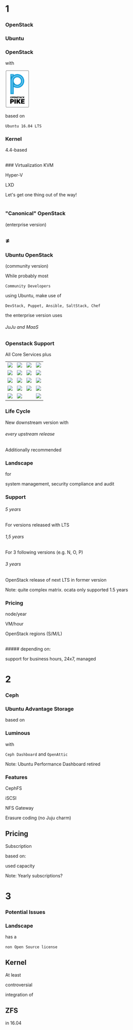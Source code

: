 <!-- .slide: data-background-image="images/ubuntu-logo.svg" data-background-size="auto 90%" -->


<!-- Slide -->
# 1
### OpenStack


<!-- Slide -->
### Ubuntu
### OpenStack 
with

<img src="images/openstack/openstack-pike-logo.png" style="width:15%;">

based on

`Ubuntu 16.04 LTS`


<!-- Slide -->
### Kernel
4.4-based

<br> 
### Virtualization <!-- .element class="fragment" data-fragment-index="1"-->
KVM <!-- .element class="fragment" data-fragment-index="1"-->

Hyper-V <!-- .element class="fragment" data-fragment-index="1"-->

LXD <!-- .element class="fragment" data-fragment-index="1"-->


<!-- Slide -->
Let's get one thing out of the way!
<br>
<br>
### "Canonical" OpenStack <!-- .element class="fragment" data-fragment-index="2"-->
(enterprise version) <!-- .element class="fragment" data-fragment-index="5"-->
## ≠ <!-- .element class="fragment" data-fragment-index="3"-->
### Ubuntu OpenStack <!-- .element class="fragment" data-fragment-index="4"-->
(community version) <!-- .element class="fragment" data-fragment-index="5"-->


<!-- Slide -->
While probably most

`Community Developers`

using Ubuntu, make use of <!-- .element class="fragment" data-fragment-index="1"-->

`DevStack, Puppet, Ansible, SaltStack, Chef` <!-- .element class="fragment" data-fragment-index="1"-->

the enterprise version uses<!-- .element class="fragment" data-fragment-index="2"-->

###### JuJu and MaaS <!-- .element class="fragment" data-fragment-index="2"-->


<!-- Slide -->
### Openstack Support

All Core Services plus

<table>
<tr>
    <td><img src="images/openstack/aodh-techpreview.svg"></td>
    <td><img src="images/openstack/barbican-techpreview.svg"></td>
    <td><img src="images/openstack/ceilometer.svg"></td>
    <td><img src="images/openstack/designate.svg"></td>
</tr>
<tr>
    <td><img src="images/openstack/gnocchi-techpreview.svg"></td>
    <td><img src="images/openstack/heat-techpreview.svg"></td>
    <td><img src="images/openstack/horizon.svg"></td>
    <td><img src="images/openstack/ironic-techpreview.svg"></td>
</tr>
<tr>
    <td><img src="images/openstack/magnum-techpreview.svg"></td>
    <td><img src="images/openstack/manila-techpreview.svg"></td>
    <td><img src="images/openstack/mistral-techpreview.svg"></td>
    <td><img src="images/openstack/monasca-notsupported.svg"></td>
</tr>
<tr>
    <td><img src="images/openstack/murano-techpreview.svg"></td>
    <td><img src="images/openstack/panko-notsupported.svg"></td>
    <td><img src="images/openstack/rally-techpreview.svg"></td>
    <td><img src="images/openstack/sahara-techpreview.svg"></td>
</tr>
<tr>
    <td><img src="images/openstack/tempest-techpreview.svg"></td>
    <td><img src="images/openstack/trove-techpreview.svg"></td>
    <td></td>
    <td><img src="images/openstack/legend.svg"></td>
</tr>
</table>


<!-- Slide -->
### Life Cycle 
New downstream version with 

###### every upstream release


<!-- Slide -->
Additionally recommended

### Landscape
for

system management, security compliance and audit


<!-- Slide -->
### Support
###### 5 years
For versions released with LTS
###### 1,5 years
For 3 following versions (e.g. N, O, P)
###### 3 years
OpenStack release of next LTS in former version

Note: quite complex matrix. ocata only supported 1.5 years


<!-- Slide -->
### Pricing

node/year

VM/hour

OpenStack regions (S/M/L)

<br>
##### depending on:

support for business hours, 24x7, managed


<!-- Slide -->
# 2
### Ceph


<!-- Slide -->
### Ubuntu Advantage Storage

based on 

### Luminous

with

`Ceph Dashboard` and `OpenAttic`

Note: Ubuntu Performance Dashboard retired


<!-- Slide -->
### Features

CephFS

iSCSI

NFS Gateway

Erasure coding (no Juju charm)


<!-- Slide -->
## Pricing

Subscription

based on:

used capacity

Note: Yearly subscriptions?


<!-- Slide -->
# 3
### Potential Issues


<!-- Slide -->
### Landscape

has a <!-- .element class="fragment" data-fragment-index="2"-->

`non Open Source license` <!-- .element class="fragment" data-fragment-index="2"-->


<!-- Slide -->
## Kernel
At least <!-- .element class="fragment" data-fragment-index="1"-->

controversial <!-- .element class="fragment" data-fragment-index="1"-->

integration of <!-- .element class="fragment" data-fragment-index="1"-->

## ZFS <!-- .element class="fragment" data-fragment-index="2"-->
in 16.04 <!-- .element class="fragment" data-fragment-index="2"-->

